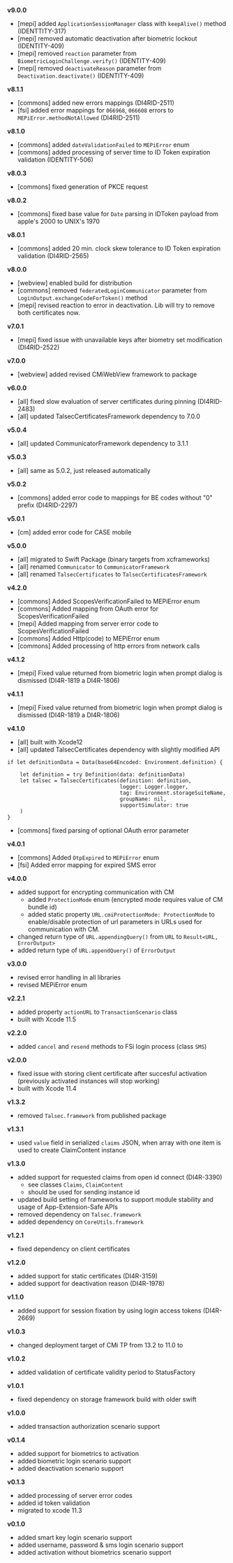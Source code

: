 **v9.0.0**
* [mepi] added `ApplicationSessionManager` class with `keepAlive()` method (IDENTTITY-317)
* [mepi] removed automatic deactivation after biometric lockout (IDENTITY-409)
* [mepi] removed `reaction` parameter from `BiometricLoginChallenge.verify()` (IDENTITY-409)
* [mepi] removed `deactivateReason` parameter from `Deactivation.deactivate()` (IDENTITY-409)

**v8.1.1**
* [commons] added new errors mappings (DI4RID-2511)
* [fsi] added error mappings for `066968`, `066608` errors to `MEPiError.methodNotAllowed` (DI4RID-2511)

**v8.1.0**
* [commons] added `dateValidationFailed` to `MEPiError` enum
* [commons] added processing of server time to ID Token expiration validation (IDENTITY-506)

**v8.0.3**
* [commons] fixed generation of PKCE request

**v8.0.2**
* [commons] fixed base value for `Date` parsing in IDToken payload from apple's 2000 to UNIX's 1970

**v8.0.1**
* [commons] added 20 min. clock skew tolerance to ID Token expiration validation (DI4RID-2565)

**v8.0.0**
* [webview] enabled build for distribution
* [commons] removed `federatedLoginCommunicator` parameter from `LoginOutput.exchangeCodeForToken()` method
* [mepi] revised reaction to error in deactivation. Lib will try to remove both certificates now.

**v7.0.1**
* [mepi] fixed issue with unavailable keys after biometry set modification (DI4RID-2522)
 
**v7.0.0**
* [webview] added revised CMiWebView framework to package

**v6.0.0**
* [all] fixed slow evaluation of server certificates during pinning (DI4RID-2483)
* [all] updated TalsecCertificatesFramework dependency to 7.0.0

**v5.0.4**
* [all] updated CommunicatorFramework dependency to 3.1.1

**v5.0.3**
* [all] same as 5.0.2, just released automatically

**v5.0.2**
* [commons] added error code to mappings for BE codes without "0" prefix (DI4RID-2297)

**v5.0.1**
* [cm] added error code for CASE mobile

**v5.0.0**
* [all] migrated to Swift Package (binary targets from xcframeworks)
* [all] renamed `Communicator` to `CommunicatorFramework`
* [all] renamed `TalsecCertificates` to `TalsecCertificatesFramework`

**v4.2.0**
* [commons] Added ScopesVerificationFailed to MEPiError enum
* [commons] Added mapping from OAuth error for ScopesVerificationFailed
* [mepi] Added mapping from server error code to ScopesVerificationFailed
* [commons] Added Http(code) to MEPiError enum
* [commons] Added processing of http errors from network calls

**v4.1.2**
* [mepi] Fixed value returned from biometric login when prompt dialog is dismissed (DI4R-1819 a DI4R-1806)

**v4.1.1**
* [mepi] Fixed value returned from biometric login when prompt dialog is dismissed (DI4R-1819 a DI4R-1806)

**v4.1.0**
* [all] built with Xcode12
* [all] updated TalsecCertificates dependency with slightly modified API
```
if let definitionData = Data(base64Encoded: Environment.definition) {
    
    let definition = try Definition(data: definitionData)
    let talsec = TalsecCertificates(definition: definition,
                                    logger: Logger.logger,
                                    tag: Environment.storageSuiteName,
                                    groupName: nil,
                                    supportSimulator: true
    )
}
```
* [commons] fixed parsing of optional OAuth error parameter

**v4.0.1**
* [commons] Added `OtpExpired` to `MEPiError` enum
* [fsi] Added error mapping for expired SMS error 

**v4.0.0**
* added support for encrypting communication with CM
    * added `ProtectionMode` enum (encrypted mode requires value of CM bundle id)
    * added static property `URL.cmiProtectionMode: ProtectionMode` to enable/disable protection of url parameters in URLs used for communication with CM.
* changed return type of `URL.appendingQuery()` from `URL` to `Result<URL, ErrorOutput>`
* added return type of `URL.appendQuery()` of `ErrorOutput`

**v3.0.0**
* revised error handling in all libraries
* revised MEPiError enum

**v2.2.1**
* added property `actionURL` to `TransactionScenario` class
* built with Xcode 11.5

**v2.2.0**
* added `cancel` and `resend` methods to FSi login process (class `SMS`)

**v2.0.0**
* fixed issue with storing client certificate after succesful activation (previously activated instances will stop working)
* built with Xcode 11.4

**v1.3.2**
* removed `Talsec.framework` from published package

**v1.3.1**
* used `value` field in serialized `claims` JSON, when array with one item is used to create ClaimContent instance

**v1.3.0**
* added support for requested claims from open id connect (DI4R-3390)
    * see classes `Claims`, `ClaimContent`
    * should be used for sending instance id 
* updated build setting of frameworks to support module stability and usage of App-Extension-Safe APIs
* removed dependency on `Talsec.framework`
* added dependency on `CoreUtils.framework`

**v1.2.1**
* fixed dependency on client certificates

**v1.2.0**
* added support for static certificates (DI4R-3159)
* added support for deactivation reason (DI4R-1978)

**v1.1.0**
* added support for session fixation by using login access tokens (DI4R-2669)

**v1.0.3**
* changed deployment target of CMi TP from 13.2 to 11.0 to 

**v1.0.2**
* added validation of certificate validity period to StatusFactory

**v1.0.1**
* fixed dependency on storage framework build with older swift

**v1.0.0**
* added transaction authorization scenario support

**v0.1.4**
 * added support for biometrics to activation
 * added biometric login scenario support
 * added deactivation scenario support
 
**v0.1.3**
 * added processing of server error codes
 * added id token validation 
 * migrated to xcode 11.3
 
**v0.1.0**
 * added smart key login scenario support 
 * added username, password & sms login scenario support
 * added activation without biometrics scenario support
